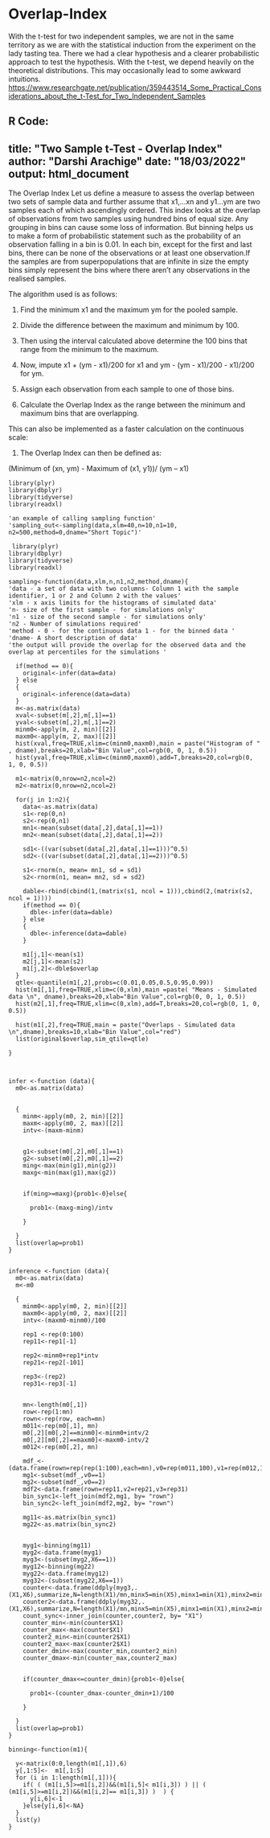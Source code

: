 # Overlap-Index
 With the t-test for two independent samples, we are not in the same territory as we are with the statistical induction from the experiment on the lady tasting tea. There we had a clear hypothesis and a clearer probabilistic approach to test the hypothesis. With the t-test, we depend heavily on the theoretical distributions. This may occasionally lead to some awkward intuitions.
https://www.researchgate.net/publication/359443514_Some_Practical_Considerations_about_the_t-Test_for_Two_Independent_Samples


R Code:
---
title: "Two Sample t-Test - Overlap Index"
author: "Darshi Arachige"
date: "18/03/2022"
output: html_document
---

The Overlap Index
Let us define a measure to assess the overlap between two sets of sample data and further assume that x1,…xn and y1…ym are two samples each of which ascendingly ordered. This index looks at the overlap of observations from two samples using hundred bins of equal size. Any grouping in bins can cause some loss of information. But binning helps us to make a form of probabilistic statement such as the probability of an observation falling in a bin is 0.01. In each bin, except for the first and last bins, there can be none of the observations or at least one observation.If the samples are from superpopulations that are infinite in size the empty bins simply represent the bins where there aren’t any observations in the realised samples.  


The algorithm used is as follows:  

1.	Find the minimum x1 and the maximum ym for the pooled sample.  

2.	Divide the difference between the maximum and minimum by 100.  

3.	Then using the interval calculated above determine the 100 bins that range from the minimum to the maximum.  

4.	Now, impute x1 + (ym - x1)/200 for x1 and ym - (ym - x1)/200   - x1)/200 for ym.  

5.	Assign each observation from each sample to one of those bins.  

6.	Calculate the Overlap Index as the range between the minimum and maximum bins that are overlapping.  

This can also be implemented as a faster calculation on the continuous scale:  

1.	The Overlap Index can then be defined as:  

(Minimum of (xn, ym) - Maximum of (x1, y1))/ (ym – x1)


```{r, warning=FALSE,error=FALSE,eval=FALSE,tidy=TRUE}
library(plyr)
library(dbplyr)
library(tidyverse)
library(readxl)
```


```
'an example of calling sampling function'
'sampling_out<-sampling(data,xlm=40,n=10,n1=10, n2=500,method=0,dname="Short Topic")'

 library(plyr)
library(dbplyr)
library(tidyverse)
library(readxl)
 
sampling<-function(data,xlm,n,n1,n2,method,dname){
'data - a set of data with two columns- Column 1 with the sample identifier, 1 or 2 and Column 2 with the values'
'xlm - x axis limits for the histograms of simulated data'  
'n- size of the first sample - for simulations only'
'n1 - size of the second sample - for simulations only'
'n2 - Number of simulations required'
'method - 0 - for the continuous data 1 - for the binned data '
'dname- A short description of data'
'the output will provide the overlap for the observed data and the overlap at percentiles for the simulations '
  
  if(method == 0){
    original<-infer(data=data)
  } else
  {
    original<-inference(data=data)
  }
  m<-as.matrix(data)
  xval<-subset(m[,2],m[,1]==1)
  yval<-subset(m[,2],m[,1]==2)
  minm0<-apply(m, 2, min)[[2]]
  maxm0<-apply(m, 2, max)[[2]]
  hist(xval,freq=TRUE,xlim=c(minm0,maxm0),main = paste("Histogram of " , dname),breaks=20,xlab="Bin Value",col=rgb(0, 0, 1, 0.5))
  hist(yval,freq=TRUE,xlim=c(minm0,maxm0),add=T,breaks=20,col=rgb(0, 1, 0, 0.5))
  
  m1<-matrix(0,nrow=n2,ncol=2)
  m2<-matrix(0,nrow=n2,ncol=2)
  
  for(j in 1:n2){
    data<-as.matrix(data)
    s1<-rep(0,n)
    s2<-rep(0,n1)
    mn1<-mean(subset(data[,2],data[,1]==1))
    mn2<-mean(subset(data[,2],data[,1]==2))
    
    sd1<-((var(subset(data[,2],data[,1]==1)))^0.5)
    sd2<-((var(subset(data[,2],data[,1]==2)))^0.5)
    
    s1<-rnorm(n, mean= mn1, sd = sd1)
    s2<-rnorm(n1, mean= mn2, sd = sd2)
    
    dable<-rbind(cbind(1,(matrix(s1, ncol = 1))),cbind(2,(matrix(s2, ncol = 1))))
    if(method == 0){
      dble<-infer(data=dable)
    } else
    {
      dble<-inference(data=dable)
    }
    
    m1[j,1]<-mean(s1)
    m2[j,1]<-mean(s2)
    m1[j,2]<-dble$overlap
  }
  qtle<-quantile(m1[,2],probs=c(0.01,0.05,0.5,0.95,0.99))
  hist(m1[,1],freq=TRUE,xlim=c(0,xlm),main =paste( "Means - Simulated data \n", dname),breaks=20,xlab="Bin Value",col=rgb(0, 0, 1, 0.5))
  hist(m2[,1],freq=TRUE,xlim=c(0,xlm),add=T,breaks=20,col=rgb(0, 1, 0, 0.5))
  
  hist(m1[,2],freq=TRUE,main = paste("Overlaps - Simulated data \n",dname),breaks=10,xlab="Bin Value",col="red")
  list(original$overlap,sim_qtile=qtle)
 
}



infer <-function (data){
  m0<-as.matrix(data)
  
  
  {
    minm<-apply(m0, 2, min)[[2]]
    maxm<-apply(m0, 2, max)[[2]]
    intv<-(maxm-minm)
    
    
    g1<-subset(m0[,2],m0[,1]==1)
    g2<-subset(m0[,2],m0[,1]==2)
    ming<-max(min(g1),min(g2))
    maxg<-min(max(g1),max(g2))
    
    
    if(ming>=maxg){prob1<-0}else{ 
      
      prob1<-(maxg-ming)/intv
      
    }
    
  }
  list(overlap=prob1)
}


inference <-function (data){
  m0<-as.matrix(data)
  m<-m0
  
  {
    minm0<-apply(m0, 2, min)[[2]]
    maxm0<-apply(m0, 2, max)[[2]]
    intv<-(maxm0-minm0)/100
    
    rep1 <-rep(0:100)
    rep11<-rep1[-1]
    
    rep2<-minm0+rep1*intv
    rep21<-rep2[-101]
    
    rep3<-(rep2)
    rep31<-rep3[-1]
    
    
    mn<-length(m0[,1])
    row<-rep(1:mn)
    rown<-rep(row, each=mn)
    m011<-rep(m0[,1], mn)
    m0[,2][m0[,2]==minm0]<-minm0+intv/2
    m0[,2][m0[,2]==maxm0]<-maxm0-intv/2
    m012<-rep(m0[,2], mn)
    
    mdf_<-(data.frame(rown=rep(rep(1:100),each=mn),v0=rep(m011,100),v1=rep(m012,100)))
    mg1<-subset(mdf_,v0==1)
    mg2<-subset(mdf_,v0==2)
    mdf2<-data.frame(rown=rep11,v2=rep21,v3=rep31)
    bin_sync1<-left_join(mdf2,mg1, by= "rown")
    bin_sync2<-left_join(mdf2,mg2, by= "rown")
    
    mg11<-as.matrix(bin_sync1)
    mg22<-as.matrix(bin_sync2)
    
    
    myg1<-binning(mg11)
    myg2<-data.frame(myg1)
    myg3<-(subset(myg2,X6==1))
    myg12<-binning(mg22)
    myg22<-data.frame(myg12)
    myg32<-(subset(myg22,X6==1))
    counter<-data.frame(ddply(myg3,.(X1,X6),summarize,N=length(X1)/mn,minx5=min(X5),minx1=min(X1),minx2=min(X2),minx3=min(X3)))
    counter2<-data.frame(ddply(myg32,.(X1,X6),summarize,N=length(X1)/mn,minx5=min(X5),minx1=min(X1),minx2=min(X2),minx3=min(X3)))
    count_sync<-inner_join(counter,counter2, by= "X1")
    counter_min<-min(counter$X1)
    counter_max<-max(counter$X1)
    counter2_min<-min(counter2$X1)
    counter2_max<-max(counter2$X1)
    counter_dmin<-max(counter_min,counter2_min)
    counter_dmax<-min(counter_max,counter2_max)
    
    
    if(counter_dmax<=counter_dmin){prob1<-0}else{ 
      
      prob1<-(counter_dmax-counter_dmin+1)/100
      
    }
    
  }
  list(overlap=prob1)
}

binning<-function(m1){
  
  y<-matrix(0:0,length(m1[,1]),6)
  y[,1:5]<-  m1[,1:5]
  for (i in 1:length(m1[,1])){
    if( ( (m1[i,5]>=m1[i,2])&&(m1[i,5]< m1[i,3]) ) || ( (m1[i,5]>=m1[i,2])&&(m1[i,2]== m1[i,3]) )  ) {
      y[i,6]<-1
    }else{y[i,6]<-NA}
  }
  list(y)
} 



